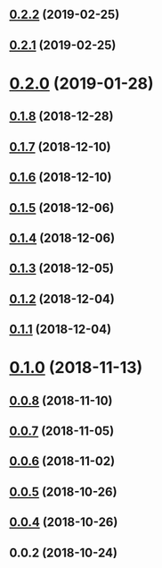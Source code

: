 ## [0.2.2](https://github.com/chenyueban/ohbug/compare/v0.2.1...v0.2.2) (2019-02-25)



## [0.2.1](https://github.com/chenyueban/ohbug/compare/v0.2.0...v0.2.1) (2019-02-25)



# [0.2.0](https://github.com/chenyueban/ohbug/compare/v0.1.8...v0.2.0) (2019-01-28)



## [0.1.8](https://github.com/chenyueban/ohbug/compare/v0.1.7...v0.1.8) (2018-12-28)



## [0.1.7](https://github.com/chenyueban/ohbug/compare/v0.1.6...v0.1.7) (2018-12-10)



## [0.1.6](https://github.com/chenyueban/ohbug/compare/v0.1.5...v0.1.6) (2018-12-10)



## [0.1.5](https://github.com/chenyueban/ohbug/compare/v0.1.4...v0.1.5) (2018-12-06)



## [0.1.4](https://github.com/chenyueban/ohbug/compare/v0.1.3...v0.1.4) (2018-12-06)



## [0.1.3](https://github.com/chenyueban/ohbug/compare/v0.1.2...v0.1.3) (2018-12-05)



## [0.1.2](https://github.com/chenyueban/ohbug/compare/v0.1.1...v0.1.2) (2018-12-04)



## [0.1.1](https://github.com/chenyueban/ohbug/compare/v0.1.0...v0.1.1) (2018-12-04)



# [0.1.0](https://github.com/chenyueban/ohbug/compare/v0.0.8...v0.1.0) (2018-11-13)



## [0.0.8](https://github.com/chenyueban/ohbug/compare/v0.0.7...v0.0.8) (2018-11-10)



## [0.0.7](https://github.com/chenyueban/ohbug/compare/v0.0.6...v0.0.7) (2018-11-05)



## [0.0.6](https://github.com/chenyueban/ohbug/compare/v0.0.5...v0.0.6) (2018-11-02)



## [0.0.5](https://github.com/chenyueban/ohbug/compare/v0.0.4...v0.0.5) (2018-10-26)



## [0.0.4](https://github.com/chenyueban/ohbug/compare/v0.0.2...v0.0.4) (2018-10-26)



## 0.0.2 (2018-10-24)



